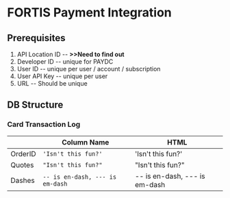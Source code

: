 # FORTIS Payment Integration

## Prerequisites

 1. API Location ID -- **>>Need to find out**
 2. Developer ID -- unique for PAYDC
 3. User ID -- unique per user / account / subscription
 4. User API Key -- unique per user
 5. URL  -- Should be unique

 ## DB Structure
### Card Transaction Log
 
|                |Column Name|HTML                         |
|----------------|-------------------------------|-----------------------------|
|OrderID|`'Isn't this fun?'`            |'Isn't this fun?'            |
|Quotes          |`"Isn't this fun?"`            |"Isn't this fun?"            |
|Dashes          |`-- is en-dash, --- is em-dash`|-- is en-dash, --- is em-dash|


<!--stackedit_data:
eyJoaXN0b3J5IjpbLTEyMjkzMTExOTQsLTE3MDcyODE4MjQsLT
g4Mzg3NjExMSwxNjQxODA2NDQxXX0=
-->